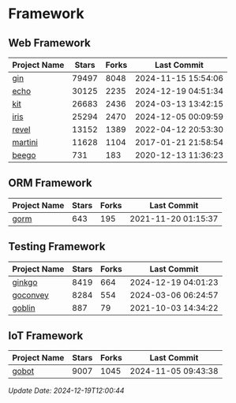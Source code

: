 # Framework

## Web Framework
| Project Name | Stars | Forks | Last Commit |
| ------------ | ----- | ----- | ----------- |
| [gin](https://github.com/gin-gonic/gin) | 79497 | 8048 | 2024-11-15 15:54:06 |
| [echo](https://github.com/labstack/echo) | 30125 | 2235 | 2024-12-19 04:51:34 |
| [kit](https://github.com/go-kit/kit) | 26683 | 2436 | 2024-03-13 13:42:15 |
| [iris](https://github.com/kataras/iris) | 25294 | 2470 | 2024-12-05 00:09:59 |
| [revel](https://github.com/revel/revel) | 13152 | 1389 | 2022-04-12 20:53:30 |
| [martini](https://github.com/go-martini/martini) | 11628 | 1104 | 2017-01-21 21:58:54 |
| [beego](https://github.com/astaxie/beego) | 731 | 183 | 2020-12-13 11:36:23 |

## ORM Framework
| Project Name | Stars | Forks | Last Commit |
| ------------ | ----- | ----- | ----------- |
| [gorm](https://github.com/jinzhu/gorm) | 643 | 195 | 2021-11-20 01:15:37 |

## Testing Framework
| Project Name | Stars | Forks | Last Commit |
| ------------ | ----- | ----- | ----------- |
| [ginkgo](https://github.com/onsi/ginkgo) | 8419 | 664 | 2024-12-19 04:01:23 |
| [goconvey](https://github.com/smartystreets/goconvey) | 8284 | 554 | 2024-03-06 06:24:57 |
| [goblin](https://github.com/franela/goblin) | 887 | 79 | 2021-10-03 14:34:22 |

## IoT Framework
| Project Name | Stars | Forks | Last Commit |
| ------------ | ----- | ----- | ----------- |
| [gobot](https://github.com/hybridgroup/gobot) | 9007 | 1045 | 2024-11-05 09:43:38 |

*Update Date: 2024-12-19T12:00:44*